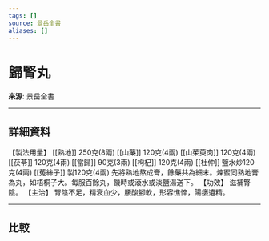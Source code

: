```yaml
---
tags: []
source: 景岳全書
aliases: []
---
```


# 歸腎丸

**來源**: 景岳全書  

---

## 詳細資料
【製法用量】 [[熟地]] 250克(8兩) [[山藥]] 120克(4兩) [[山茱萸肉]] 120克(4兩) [[茯苓]] 120克(4兩) [[當歸]] 90克(3兩) [[枸杞]] 120克(4兩) [[杜仲]] 鹽水炒120克(4兩) [[菟絲子]] 製120克(4兩)
先將熟地熬成膏，餘藥共為細末。煉蜜同熟地膏為丸，如梧桐子大。每服百餘丸，饑時或滾水或淡鹽湯送下。
【功效】
滋補腎陰。
【主治】
腎陰不足，精衰血少，腰酸腳軟，形容憔悴，陽痿遺精。

---

## 比較
